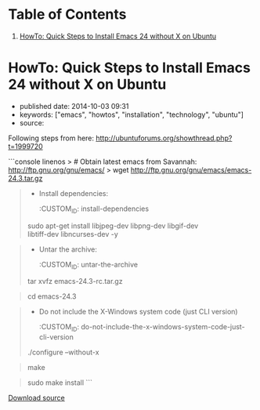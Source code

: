 
# Table of Contents

1.  [HowTo: Quick Steps to Install Emacs 24 without X on Ubuntu](#howto-quick-steps-to-install-emacs-24-without-x-on-ubuntu)


<a id="howto-quick-steps-to-install-emacs-24-without-x-on-ubuntu"></a>

# HowTo: Quick Steps to Install Emacs 24 without X on Ubuntu

-   published date: 2014-10-03 09:31
-   keywords: ["emacs", "howtos", "installation", "technology", "ubuntu"]
-   source:

Following steps from here: <http://ubuntuforums.org/showthread.php?t=1999720>

\`\`\`console linenos > # Obtain latest emacs from Savannah: <http://ftp.gnu.org/gnu/emacs/> > wget <http://ftp.gnu.org/gnu/emacs/emacs-24.3.tar.gz>

> -   Install dependencies:
>     
>     :CUSTOM<sub>ID</sub>: install-dependencies
> 
> sudo apt-get install libjpeg-dev libpng-dev libgif-dev  
> libtiff-dev libncurses-dev -y

> -   Untar the archive:
>     
>     :CUSTOM<sub>ID</sub>: untar-the-archive
> 
> tar xvfz emacs-24.3-rc.tar.gz

> cd emacs-24.3

> -   Do not include the X-Windows system code (just CLI version)
>     
>     :CUSTOM<sub>ID</sub>: do-not-include-the-x-windows-system-code-just-cli-version
> 
> ./configure &#x2013;without-x

> make

> sudo make install \`\`\`

[Download source](file:///downloads/install-emacs-24-without-x-on-ubuntu.txt)


